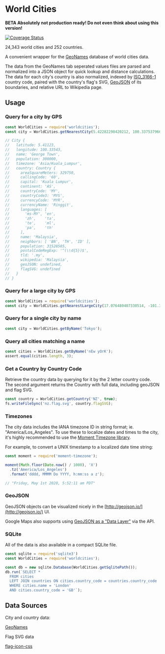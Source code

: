 # World Cities

__BETA Absolutely not production ready! Do not even think about using this version!__

[![Coverage Status](https://coveralls.io/repos/github/OpenDataFormats/worldcities/badge.svg?branch=master)](https://coveralls.io/github/OpenDataFormats/worldcities?branch=master)

24,343 world cities and 252 countries.

A convenient wrapper for the [GeoNames](https://www.geonames.org/) database of world cities data.

The data from the GeoNames tab seperated values files are parsed and normalized into a JSON object for quick lookup and distance calculations. The data for each city's country is also normalized, indexed by [ISO_3166-1](https://en.wikipedia.org/wiki/ISO_3166-1) country code, paired with the country's flag's SVG, [GeoJSON](https://geojson.org/) of its boundaries, and relative URL to Wikipedia page.

## Usage

### Query for a city by GPS

```javascript
const WorldCities = require('worldcities');
const city = WorldCities.getNearestCity(5.42282298420212, 100.33753796627954);

// City {
//   latitude: 5.41123,
//   longitude: 100.33543,
//   name: 'George Town',
//   population: 300000,
//   timezone: 'Asia/Kuala_Lumpur',
//   country: Country {
//     areaSquareMeters: 329750,
//     callingCode: '60',
//     capital: 'Kuala Lumpur',
//     continent: 'AS',
//     countryCode: 'MY',
//     countryCode3: 'MYS',
//     currencyCode: 'MYR',
//     currencyName: 'Ringgit',
//     languages: [
//       'ms-MY', 'en',
//       'zh',    'ta',
//       'te',    'ml',
//       'pa',    'th'
//     ],
//     name: 'Malaysia',
//     neighbors: [ 'BN', 'TH', 'ID' ],
//     population: 31528585,
//     postalCodeRegExp: '^(\\d{5})$',
//     tld: '.my',
//     wikipedia: 'Malaysia',
//     geoJSON: undefined,
//     flagSVG: undefined
//   }
// }
```

### Query for a large city by GPS

```javascript
const WorldCities = require('worldcities');
const city = WorldCities.getNearestLargeCity(17.076480407330514, -101.3674415353851);
```

### Query for a single city by name

```javascript
const city = WorldCities.getByName('Tokyo');
```

### Query all cities matching a name

```javascript
const cities = WorldCities.getByName('nEw yOrK');
assert.equal(cities.length, 3);
```

### Get a Country by Country Code

Retrieve the country data by querying for it by the 2 letter country code.
The second argument returns the Country with full data, including geoJSON
and flag SVG.

```javascript
const country = WorldCities.getCountry('NZ', true);
fs.writeFileSync('nz.flag.svg', country.flagSVG);
```

### Timezones

The city data includes the IANA timezone ID in string format; ie. "America/Los_Angeles". To use these to localize dates and times to the city, it's highly recommended to use the [Moment Timezone library](https://momentjs.com/timezone/).

For example, to convert a UNIX timestamp to a localized date time string:

```javascript
const moment = require('moment-timezone');

moment(Math.floor(Date.now() / 1000), 'X')
  .tz('America/Los_Angeles')
  .format('dddd, MMMM Do YYYY, h:mm:ss a z');

// "Friday, May 1st 2020, 5:52:11 am PDT"
```

### GeoJSON

GeoJSON objects can be visualized nicely in the [http://geojson.io/](http://geojson.io/) UI.

Google Maps also supports using [GeoJSON as a "Data Layer"](https://developers.google.com/maps/documentation/javascript/datalayer) via the API.

### SQLite

All of the data is also available in a compact SQLite file.

```javascript
const sqlite = require('sqlite3')
const WorldCities = require('worldcities');

const db = new sqlite.Database(WorldCities.getSqlitePath());
db.run(`SELECT *
  FROM cities
  LEFT JOIN countries ON cities.country_code = countries.country_code
  WHERE cities.name = 'London'
  AND cities.country_code = 'GB'`);
```

## Data Sources

City and country data:

[GeoNames](https://download.geonames.org/export/dump/)

Flag SVG data

[flag-icon-css](https://github.com/lipis/flag-icon-css)
